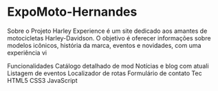 # ExpoMoto-Hernandes
Sobre o Projeto
Harley Experience é um site dedicado aos amantes de motocicletas Harley-Davidson. O objetivo é oferecer informações sobre modelos icônicos, história da marca, eventos e novidades, com uma experiência vi

Funcionalidades
Catálogo detalhado de mod
Notícias e blog com atuali
Listagem de eventos
Localizador de rotas
Formulário de contato
Tec
HTML5
CSS3
JavaScript
